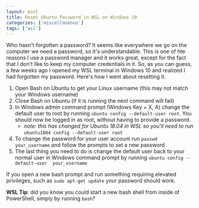 ```yaml
---
layout: post
title: Reset Ubuntu Password in WSL on Windows 10
categories: ['miscellaneous']
tags: ['wsl']
---
```


Who hasn't forgotten a password?  It seems like everywhere we go on the computer we need a password, so it's understandable.  This is one of hte reasons I use a password manager and it works great, except for the fact that I don't like to keep my computer credentials in it. So, as you can guess, a few weeks ago I opened my WSL terminal in Windows 10 and realized I had forgotten my password.  Here's how I went about resetting it.

1. Open Bash on Ubuntu to get your Linux username (this may not match your Windows username)
2. Close Bash on Ubuntu (if it is running the next command will fail)
3. In Windows admin command prompt (Windows Key + X, A) change the default user to root by running `ubuntu config --default-user root`. You should now be logged in as root, without having to provide a password.
    + _note: this has changed for Ubuntu 18.04 in WSL so you'll need to run_ `ubuntu1804 config --default-user root`
4. To change the password for your user account run `passwd your_username` and follow the prompts to set a new password
5. The last thing you need to do is change the default user back to your normal user in Windows command prompt by running `ubuntu config --default-user  your_username`

If you open a new bash prompt and run something requiring elevated privileges, such as `sudo apt-get update` your password should work.  

__WSL Tip__: did you know you could start a new bash shell from inside of PowerShell, simply by running `bash`?
